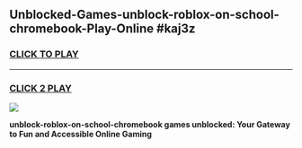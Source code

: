 
## Unblocked-Games-unblock-roblox-on-school-chromebook-Play-Online #kaj3z
<h3>
<a href="https://news.freeplayer.one?title=unblock-roblox-on-school-chromebook&ref=3">CLICK TO PLAY</a></h3>
<hr>

<h3>
<a href="https://news.freeplayer.one?title=unblock-roblox-on-school-chromebook&ref=3">CLICK 2 PLAY</a>
  
</h3>

<a href="https://news.freeplayer.one?title=unblock-roblox-on-school-chromebook&ref=3"><img src="https://clearcache.store/games.png"></a>


**unblock-roblox-on-school-chromebook games unblocked: Your Gateway to Fun and Accessible Online Gaming**

